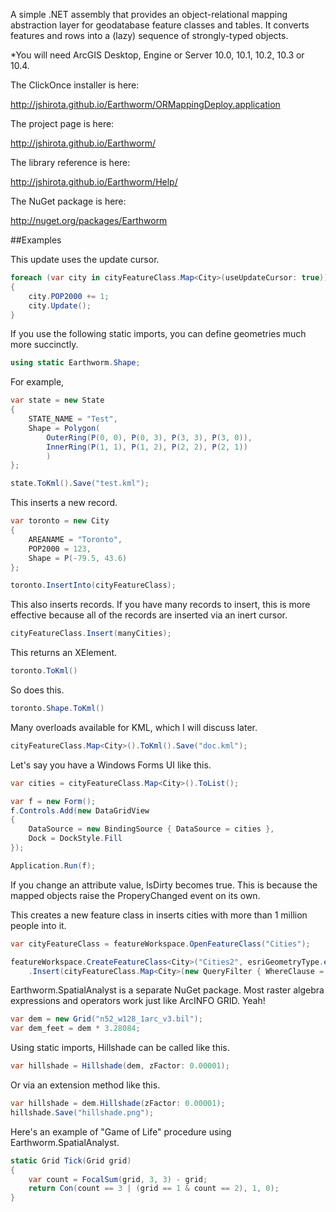 A simple .NET assembly that provides an object-relational mapping abstraction layer for geodatabase feature classes and tables. It converts features and rows into a (lazy) sequence of strongly-typed objects.

*You will need ArcGIS Desktop, Engine or Server 10.0, 10.1, 10.2, 10.3 or 10.4.

The ClickOnce installer is here:

http://jshirota.github.io/Earthworm/ORMappingDeploy.application

The project page is here:

http://jshirota.github.io/Earthworm/

The library reference is here:

http://jshirota.github.io/Earthworm/Help/

The NuGet package is here:

http://nuget.org/packages/Earthworm

##Examples

This update uses the update cursor.
```c#
foreach (var city in cityFeatureClass.Map<City>(useUpdateCursor: true))
{
    city.POP2000 += 1;
    city.Update();
}
```

If you use the following static imports, you can define geometries much more succinctly.
```c#
using static Earthworm.Shape;
```
For example,
```c#
var state = new State
{
    STATE_NAME = "Test",
    Shape = Polygon(
        OuterRing(P(0, 0), P(0, 3), P(3, 3), P(3, 0)),
        InnerRing(P(1, 1), P(1, 2), P(2, 2), P(2, 1))
        )
};

state.ToKml().Save("test.kml");
```

This inserts a new record.
```c#
var toronto = new City
{
    AREANAME = "Toronto",
    POP2000 = 123,
    Shape = P(-79.5, 43.6)
};

toronto.InsertInto(cityFeatureClass);
```

This also inserts records.  If you have many records to insert, this is more effective because all of the records are inserted via an inert cursor.
```c#
cityFeatureClass.Insert(manyCities);
```

This returns an XElement.
```c#
toronto.ToKml()
```
So does this.
```C#
toronto.Shape.ToKml()
```

Many overloads available for KML, which I will discuss later.
```c#
cityFeatureClass.Map<City>().ToKml().Save("doc.kml");
```

Let's say you have a Windows Forms UI like this.
```c#
var cities = cityFeatureClass.Map<City>().ToList();

var f = new Form();
f.Controls.Add(new DataGridView
{
    DataSource = new BindingSource { DataSource = cities },
    Dock = DockStyle.Fill
});

Application.Run(f);
```

If you change an attribute value, IsDirty becomes true.  This is because the mapped objects raise the ProperyChanged event on its own.

This creates a new feature class in inserts cities with more than 1 million people into it.
```c#
var cityFeatureClass = featureWorkspace.OpenFeatureClass("Cities");

featureWorkspace.CreateFeatureClass<City>("Cities2", esriGeometryType.esriGeometryPoint, 4326)
    .Insert(cityFeatureClass.Map<City>(new QueryFilter { WhereClause = "POP2000>1000000" }));
```

Earthworm.SpatialAnalyst is a separate NuGet package.  Most raster algebra expressions and operators work just like ArcINFO GRID.  Yeah!

```c#
var dem = new Grid("n52_w128_1arc_v3.bil");
var dem_feet = dem * 3.28084;
```

Using static imports, Hillshade can be called like this.
```c#
var hillshade = Hillshade(dem, zFactor: 0.00001);
```

Or via an extension method like this.
```c#
var hillshade = dem.Hillshade(zFactor: 0.00001);
hillshade.Save("hillshade.png");
```

Here's an example of "Game of Life" procedure using Earthworm.SpatialAnalyst.
```c#
static Grid Tick(Grid grid)
{
    var count = FocalSum(grid, 3, 3) - grid;
    return Con(count == 3 | (grid == 1 & count == 2), 1, 0);
}
```
